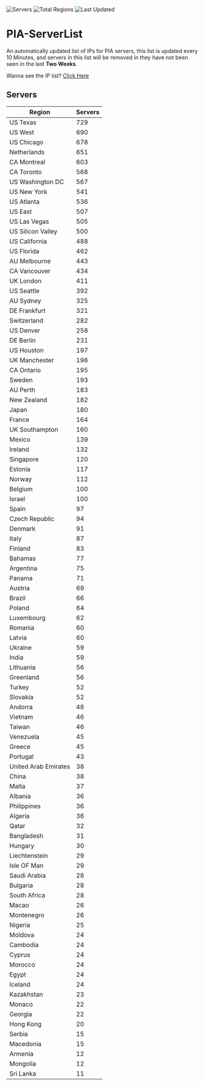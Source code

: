 ![Servers](https://img.shields.io/badge/Servers-16,084-darkgreen)
![Total Regions](https://img.shields.io/badge/Total_Regions-97-darkgreen)
![Last Updated](https://img.shields.io/badge/Last_Updated-October_23_2024_08:01_EDT-darkgreen)

# PIA-ServerList
An automatically updated list of IPs for PIA servers, this list is updated every 10 Minutes, and servers in this list will be removed in they have not been seen in the last **Two Weeks**.

Wanna see the IP list? [Click Here](./servers.json)

## Servers
| Region               | Servers |
|----------------------|---------|
| US Texas | 729 |
| US West | 690 |
| US Chicago | 678 |
| Netherlands | 651 |
| CA Montreal | 603 |
| CA Toronto | 568 |
| US Washington DC | 567 |
| US New York | 541 |
| US Atlanta | 536 |
| US East | 507 |
| US Las Vegas | 505 |
| US Silicon Valley | 500 |
| US California | 488 |
| US Florida | 462 |
| AU Melbourne | 443 |
| CA Vancouver | 434 |
| UK London | 411 |
| US Seattle | 392 |
| AU Sydney | 325 |
| DE Frankfurt | 321 |
| Switzerland | 282 |
| US Denver | 258 |
| DE Berlin | 231 |
| US Houston | 197 |
| UK Manchester | 196 |
| CA Ontario | 195 |
| Sweden | 193 |
| AU Perth | 183 |
| New Zealand | 182 |
| Japan | 180 |
| France | 164 |
| UK Southampton | 160 |
| Mexico | 139 |
| Ireland | 132 |
| Singapore | 120 |
| Estonia | 117 |
| Norway | 112 |
| Belgium | 100 |
| Israel | 100 |
| Spain | 97 |
| Czech Republic | 94 |
| Denmark | 91 |
| Italy | 87 |
| Finland | 83 |
| Bahamas | 77 |
| Argentina | 75 |
| Panama | 71 |
| Austria | 69 |
| Brazil | 66 |
| Poland | 64 |
| Luxembourg | 62 |
| Romania | 60 |
| Latvia | 60 |
| Ukraine | 59 |
| India | 59 |
| Lithuania | 56 |
| Greenland | 56 |
| Turkey | 52 |
| Slovakia | 52 |
| Andorra | 48 |
| Vietnam | 46 |
| Taiwan | 46 |
| Venezuela | 45 |
| Greece | 45 |
| Portugal | 43 |
| United Arab Emirates | 38 |
| China | 38 |
| Malta | 37 |
| Albania | 36 |
| Philippines | 36 |
| Algeria | 36 |
| Qatar | 32 |
| Bangladesh | 31 |
| Hungary | 30 |
| Liechtenstein | 29 |
| Isle OF Man | 29 |
| Saudi Arabia | 28 |
| Bulgaria | 28 |
| South Africa | 28 |
| Macao | 26 |
| Montenegro | 26 |
| Nigeria | 25 |
| Moldova | 24 |
| Cambodia | 24 |
| Cyprus | 24 |
| Morocco | 24 |
| Egypt | 24 |
| Iceland | 24 |
| Kazakhstan | 23 |
| Monaco | 22 |
| Georgia | 22 |
| Hong Kong | 20 |
| Serbia | 15 |
| Macedonia | 15 |
| Armenia | 12 |
| Mongolia | 12 |
| Sri Lanka | 11 |